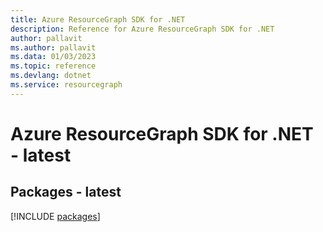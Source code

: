 ```yaml
---
title: Azure ResourceGraph SDK for .NET
description: Reference for Azure ResourceGraph SDK for .NET
author: pallavit
ms.author: pallavit
ms.data: 01/03/2023
ms.topic: reference
ms.devlang: dotnet
ms.service: resourcegraph
---
```

# Azure ResourceGraph SDK for .NET - latest
## Packages - latest
[!INCLUDE [packages](resourcegraph-index.md)]